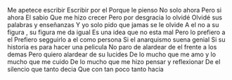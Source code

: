 Me apetece escribir 
Escribir por el 
Porque le pienso
No solo ahora 
Pero si ahora
El sabio
Que me hizo crecer 
Pero por desgracia lo olvidé 
Olvidé sus palabras y enseñanzas 
Y yo solo pido que jamas se le olvide 
A el no a su figura , su figura me da igual 
Es una idea que no esta mal
Pero lo prefiero a el 
Prefiero segguirlo a el como persona
Si el anarquismo suena genial
Si su historia es para hacer una pelicula
No paro de alardear de el frente a los demas
Pero quiero alardear de su lucides 
De lo mucho que me amo y lo mucho que me cuido
De lo mucho que me hizo pensar y reflexionar
De el silencio que tanto decia 
Que con tan poco tanto hacia
